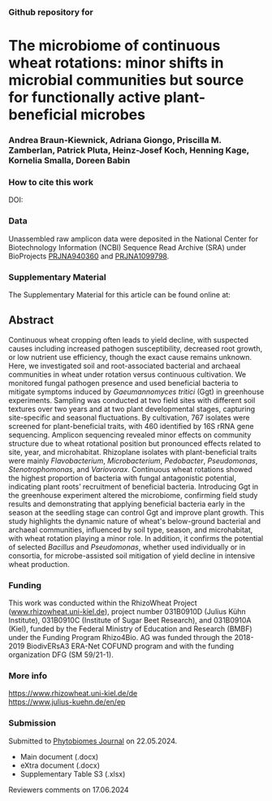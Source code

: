 ### Github repository for 
# The microbiome of continuous wheat rotations: minor shifts in microbial communities but source for functionally active plant-beneficial microbes
### Andrea Braun-Kiewnick, Adriana Giongo, Priscilla M. Zamberlan, Patrick Pluta, Heinz-Josef Koch, Henning Kage, Kornelia Smalla, Doreen Babin

### How to cite this work
DOI: 

### Data
Unassembled raw amplicon data were deposited in the National Center for Biotechnology Information (NCBI) Sequence Read Archive (SRA) under BioProjects 
[PRJNA940360](https://www.ncbi.nlm.nih.gov/bioproject/PRJNA940360/) and [PRJNA1099798](https://www.ncbi.nlm.nih.gov/bioproject/PRJNA1099798/).

### Supplementary Material
The Supplementary Material for this article can be found online at: 

## Abstract
Continuous wheat cropping often leads to yield decline, with suspected causes including increased pathogen susceptibility, decreased root growth, or low nutrient use efficiency, though the exact cause remains unknown. Here, we investigated soil and root-associated bacterial and archaeal communities in wheat under rotation versus continuous cultivation. We monitored fungal pathogen presence and used beneficial bacteria to mitigate symptoms induced by *Gaeumannomyces tritici* (Ggt) in greenhouse experiments. Sampling was conducted at two field sites with different soil textures over two years and at two plant developmental stages, capturing site-specific and seasonal fluctuations. By cultivation, 767 isolates were screened for plant-beneficial traits, with 460 identified by 16S rRNA gene sequencing. Amplicon sequencing revealed minor effects on community structure due to wheat rotational position but pronounced effects related to site, year, and microhabitat. Rhizoplane isolates with plant-beneficial traits were mainly *Flavobacterium*, *Microbacterium*, *Pedobacter*, *Pseudomonas*, *Stenotrophomonas*, and *Variovorax*. Continuous wheat rotations showed the highest proportion of bacteria with fungal antagonistic potential, indicating plant roots’ recruitment of beneficial bacteria. Introducing Ggt in the greenhouse experiment altered the microbiome, confirming field study results and demonstrating that applying beneficial bacteria early in the season at the seedling stage can control Ggt and improve plant growth. This study highlights the dynamic nature of wheat's below-ground bacterial and archaeal communities, influenced by soil type, season, and microhabitat, with wheat rotation playing a minor role. In addition, it confirms the potential of selected *Bacillus* and *Pseudomonas*, whether used individually or in consortia, for microbe-assisted soil mitigation of yield decline in intensive wheat production.

### Funding
This work was conducted within the RhizoWheat Project (www.rhizowheat.uni-kiel.de), project number 031B0910D (Julius Kühn Institute), 031B0910C (Institute of Sugar Beet Research), and 031B0910A (Kiel), funded by the Federal Ministry of Education and Research (BMBF) under the Funding Program Rhizo4Bio. AG was funded through the 2018-2019 BiodivERsA3 ERA-Net COFUND program and with the funding organization DFG (SM 59/21-1).

### More info
https://www.rhizowheat.uni-kiel.de/de \
https://www.julius-kuehn.de/en/ep

### Submission
Submitted to [Phytobiomes Journal](https://www.ncbi.nlm.nih.gov/bioproject/PRJNA940360/) on 22.05.2024. 
- Main document (.docx)
- eXtra document (.docx)
- Supplementary Table S3 (.xlsx)

Reviewers comments on 17.06.2024
